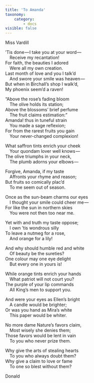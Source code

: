 ```yaml
---
title: 'To Amanda'
taxonomy:
    category:
        - docs
visible: false
---
```


<div class="author">Miss Vardill</div>

’Tis done — I take you at your word —   
&emsp;Receive my recantation!  
For faith, the beauties I adored  
&emsp;Were all my own creation.  
Last month of love and you I talk’d  
&emsp;And swore your smile was heaven —   
But when in Birchall’s shop I walk’d,  
My phoenix seem’d a raven!

“Above the rose’s fading bloom  
&emsp;The olive holds its station;  
Above the blossoms’ brief perfume  
&emsp;The fruit claims estimation:”  
Amanda! thus in tuneful strain  
&emsp;You made a sage reflexion;  
For from the rarest fruits you gain  
&emsp;Your never-changed complexion!

What saffron tints enrich your cheek  
&emsp;Your quondam lover well knows —   
The olive triumphs in your neck,  
&emsp;The plumb adorns your elbows — 

Forgive, Amanda, if my taste  
&emsp;Affronts your rhyme and reason;  
But fruits so comically plac’d  
&emsp;To me seem out of season.  

Once as the sun-beam charms our eyes  
&emsp;I thought your smile could cheer me —   
For like the sun in northern skies  
&emsp;You were not then too near me. 

Yet with and truth my taste oppose;  
&emsp;I own ’tis wondrous silly  
To leave a nutmeg for a rose,  
&emsp;And orange for a lily!  

And why should humble red and white  
&emsp;Of beauty be the sureties?  
One colour may one eye delight  
&emsp;But every one in yours is!

While orange tints enrich your hands  
&emsp;What patriot will not court you?  
The purple of your lip commands  
&emsp;All King’s men to support you.

And were your eyes as Ellen’s bright  
&emsp;A candle would be brighter;  
Or was you hand as Mira’s white  
&emsp;This paper would be whiter.  

No more dame Nature’s favors claim,  
&emsp;Most wisely she denies them;    
Those favors would be lent in vain  
&emsp;To you who never prize them.  

Why give the arts of stealing hearts  
&emsp;To you who always doubt them?  
Why give a claim to love or fame  
&emsp;To one so blest without them?

Donald